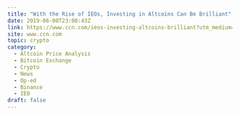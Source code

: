 ```yaml
---
title: "With the Rise of IEOs, Investing in Altcoins Can Be Brilliant"
date: 2019-06-08T23:00:43Z
link: https://www.ccn.com/ieos-investing-altcoins-brilliant?utm_medium=RSS&utm_source=hune
site: www.ccn.com
topic: crypto
category:
  - Altcoin Price Analysis
  - Bitcoin Exchange
  - Crypto
  - News
  - Op-ed
  - Binance
  - IEO
draft: false
---
```

